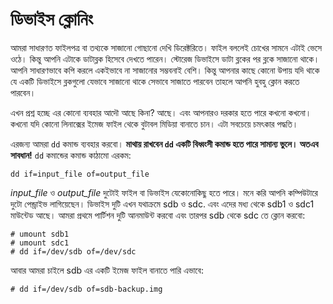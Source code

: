 # ডিভাইস ক্লোনিং

আমরা সাধারণত ফাইলপত্র বা তথ্যকে সাজানো গোছানো দেখি ডিরেক্টরিতে। ফাইল বললেই চোখের সামনে এটাই ভেসে ওঠে। কিন্তু আপনি এটাকে ডাটাব্লক হিসেবে দেখতে পারেন। স্টোরেজ ডিভাইসে ডাটা ব্লকের পর ব্লকে সাজানো থাকে। আপনি সাধারণভাবে কপি করলে একইভাবে না সাজানোর সম্ভবনাই বেশি। কিন্তু আপনার কাছে কোনো উপায় যদি থাকে যে একটি ডিভাইসে ব্লকগুলো যেভাবে সাজানো থাকে সেভাবে সাজাতে পারবেন তাহলে আপনি হুবহু ক্লোন করতে পারবেন।

এখন প্রশ্ন হচ্ছে এর কোনো ব্যবহার আদৌ আছে কিনা? আছে। এবং আপনারও দরকার হতে পারে কখনো কখনো। কখনো যদি কোনো লিনাক্সের ইমেজ ফাইল থেকে বুটাবল মিডিয়া বানাতে চান। এটা সবচেয়ে চমৎকার পদ্ধতি।

এরজন্য আমরা `dd` কমান্ড ব্যবহার করবো। **মাথায় রাখবেন `dd` একটি বিধ্বংসী কমান্ড হতে পারে সামান্য ভুলে। অতএব সাবধান!** `dd` কমান্ডের কমান্ড কাঠামো এরকম:

```
dd if=input_file of=output_file
```

*input_file* ও *output_file* দুটোই ফাইল বা ডিভাইস যেকোনোকিছু হতে পারে। মনে করি আপনি কম্পিউটারে দুটো পেন্ড্রাইভ লাগিয়েছেন। ডিভাইস দুটি এখন যথাক্রমে sdb ও sdc. এবং এদের মধ্য থেকে sdb1 ও sdc1 মাউন্টেড আছে। আমরা প্রথমে পার্টিশন দুটি আনমাউন্ট করবো এবং তারপর sdb থেকে sdc তে ক্লোন করবো:

```
# umount sdb1
# umount sdc1
# dd if=/dev/sdb of=/dev/sdc
```

আবার আমরা চাইলে sdb এর একটি ইমেজ ফাইল বানাতে পারি এভাবে:

```
# dd if=/dev/sdb of=sdb-backup.img
```